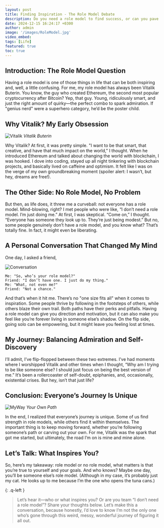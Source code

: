 ```yaml
---
layout: post
title: Finding Inspiration - The Role Model Debate
description: Do you need a role model to find success, or can you pave your own way? Explore my journey of admiration, self-doubt, and discovery as I navigated the role model debate, from idolizing Vitalik Buterin to finding my own path. Share your thoughts—team role model or team solo?
date: 2024-12-15 16:24:17 +0300
author: admin
image: '/images/RoleModel.jpg'
video_embed:
tags: [Life]
featured: true
toc: true
---
```


## Introduction: The Role Model Question

Having a role model is one of those things in life that can be both inspiring and, well, a little confusing. For me, my role model has always been Vitalik Buterin. You know, the guy who created Ethereum, the second most popular cryptocurrency after Bitcoin? Yep, that guy. Young, ridiculously smart, and just the right amount of quirky—the perfect combo to spark admiration. If "genius nerd" were a superhero category, he’d be the poster child.

## Why Vitalik? My Early Obsession

![Vitalik]({{site.baseurl}}/images/Vitalik.jpg)
*Vitalik Buterin*

Why Vitalik? At first, it was pretty simple. "I want to be that smart, that creative, and have that much impact on the world," I thought. When he introduced Ethereum and talked about changing the world with blockchain, I was hooked. I dove into coding, stayed up all night tinkering with blockchain projects, and basically lived on caffeine and optimism. It felt like I was on the verge of my own groundbreaking moment (spoiler alert: I wasn’t, but hey, dreams are free!).

## The Other Side: No Role Model, No Problem

But then, as life does, it threw me a curveball: not everyone has a role model. Mind-blowing, right? I met people who were like, “I don’t need a role model. I’m just doing me.” At first, I was skeptical. “Come on,” I thought. “Everyone has someone they look up to. They’re just being modest.” But no, some people genuinely don’t have a role model, and you know what? That’s totally fine. In fact, it might even be liberating.

## A Personal Conversation That Changed My Mind

One day, I asked a friend,

![Conversation]({{site.baseurl}}/images/Conversation.jpg)

	Me: "So, who’s your role model?"
	Friend: "I don’t have one. I just do my thing."
	Me: "What, not even me?"
	Friend: "Not a chance."

And that’s when it hit me. There’s no "one size fits all" when it comes to inspiration. Some people thrive by following in the footsteps of others, while others blaze their own trail. Both paths have their perks and pitfalls. Having a role model can give you direction and motivation, but it can also make you feel like you’re forever living in someone else’s shadow. On the flip side, going solo can be empowering, but it might leave you feeling lost at times.

## My Journey: Balancing Admiration and Self-Discovery

I’ll admit, I’ve flip-flopped between these two extremes. I’ve had moments where I worshipped Vitalik and other times when I thought, “Why am I trying to be like someone else? I should just focus on being the best version of me.” It’s been a rollercoaster of self-doubt, epiphanies, and, occasionally, existential crises. But hey, isn’t that just life?

## Conclusion: Everyone’s Journey Is Unique

![MyWay]({{site.baseurl}}/images/MyWay.jpg)
*Your Own Path*

In the end, I realized that everyone’s journey is unique. Some of us find strength in role models, while others find it within themselves. The important thing is to keep moving forward, whether you’re following someone’s path or carving out your own. For me, Vitalik was the spark that got me started, but ultimately, the road I’m on is mine and mine alone.

## Let’s Talk: What Inspires You?

So, here’s my takeaway: role model or no role model, what matters is that you’re true to yourself and your goals. And who knows? Maybe one day, you’ll be someone else’s role model. (Although in my case, it’s probably just my cat. He looks up to me because I’m the one who opens the tuna cans.)

{: .q-left }
> Let’s hear it—who or what inspires you? Or are you team “I don’t need a role model”? Share your thoughts below. Let’s make this a conversation, because honestly, I’d love to know I’m not the only one who’s gone through this weird, messy, wonderful journey of figuring it all out.
